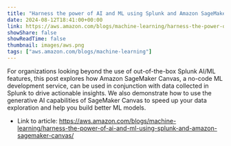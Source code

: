 ```yaml
---
title: "Harness the power of AI and ML using Splunk and Amazon SageMaker Canvas"
date: 2024-08-12T18:41:00+00:00
link: https://aws.amazon.com/blogs/machine-learning/harness-the-power-of-ai-and-ml-using-splunk-and-amazon-sagemaker-canvas/
showShare: false
showReadTime: false
thumbnail: images/aws.png
tags: ["aws.amazon.com/blogs/machine-learning"]
---
```

For organizations looking beyond the use of out-of-the-box Splunk AI/ML features, this post explores how Amazon SageMaker Canvas, a no-code ML development service, can be used in conjunction with data collected in Splunk to drive actionable insights. We also demonstrate how to use the generative AI capabilities of SageMaker Canvas to speed up your data exploration and help you build better ML models.

- Link to article: https://aws.amazon.com/blogs/machine-learning/harness-the-power-of-ai-and-ml-using-splunk-and-amazon-sagemaker-canvas/